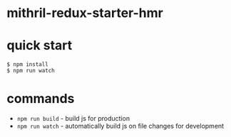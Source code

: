 # mithril-redux-starter-hmr

# quick start

```
$ npm install
$ npm run watch
```

# commands

* `npm run build` - build js for production
* `npm run watch` - automatically build js on file changes for development
